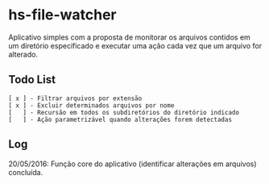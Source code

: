 # hs-file-watcher
Aplicativo simples com a proposta de monitorar os arquivos contidos em um diretório especificado e executar uma ação cada vez que um arquivo for alterado.

## Todo List
    [ x ] - Filtrar arquivos por extensão
    [ x ] - Excluir determinados arquivos por nome
    [   ] - Recursão em todos os subdiretórios do diretório indicado
    [   ] - Ação parametrizável quando alterações forem detectadas

## Log
20/05/2016: Função core do aplicativo (identificar alterações em arquivos) concluída.